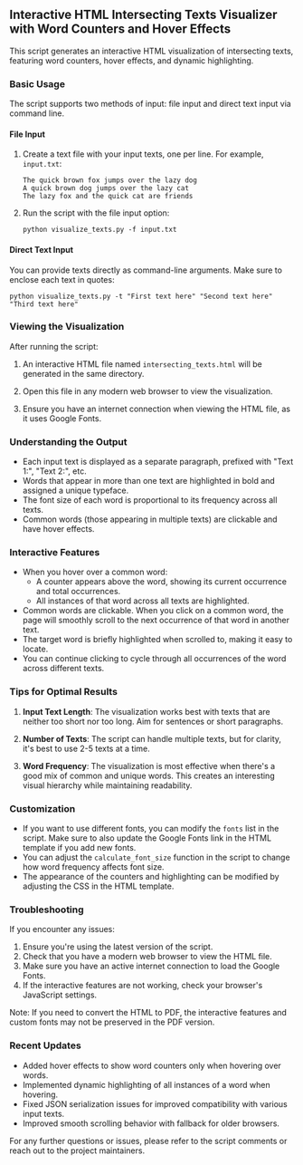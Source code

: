 ## Interactive HTML Intersecting Texts Visualizer with Word Counters and Hover Effects

This script generates an interactive HTML visualization of intersecting texts, featuring word counters, hover effects, and dynamic highlighting.

### Basic Usage

The script supports two methods of input: file input and direct text input via command line.

#### File Input

1. Create a text file with your input texts, one per line. For example, `input.txt`:

   ```
   The quick brown fox jumps over the lazy dog
   A quick brown dog jumps over the lazy cat
   The lazy fox and the quick cat are friends
   ```

2. Run the script with the file input option:

   ```
   python visualize_texts.py -f input.txt
   ```

#### Direct Text Input

You can provide texts directly as command-line arguments. Make sure to enclose each text in quotes:

```
python visualize_texts.py -t "First text here" "Second text here" "Third text here"
```

### Viewing the Visualization

After running the script:

1. An interactive HTML file named `intersecting_texts.html` will be generated in the same directory.

2. Open this file in any modern web browser to view the visualization.

3. Ensure you have an internet connection when viewing the HTML file, as it uses Google Fonts.

### Understanding the Output

- Each input text is displayed as a separate paragraph, prefixed with "Text 1:", "Text 2:", etc.
- Words that appear in more than one text are highlighted in bold and assigned a unique typeface.
- The font size of each word is proportional to its frequency across all texts.
- Common words (those appearing in multiple texts) are clickable and have hover effects.

### Interactive Features

- When you hover over a common word:
  - A counter appears above the word, showing its current occurrence and total occurrences.
  - All instances of that word across all texts are highlighted.
- Common words are clickable. When you click on a common word, the page will smoothly scroll to the next occurrence of that word in another text.
- The target word is briefly highlighted when scrolled to, making it easy to locate.
- You can continue clicking to cycle through all occurrences of the word across different texts.

### Tips for Optimal Results

1. **Input Text Length**: The visualization works best with texts that are neither too short nor too long. Aim for sentences or short paragraphs.

2. **Number of Texts**: The script can handle multiple texts, but for clarity, it's best to use 2-5 texts at a time.

3. **Word Frequency**: The visualization is most effective when there's a good mix of common and unique words. This creates an interesting visual hierarchy while maintaining readability.

### Customization

- If you want to use different fonts, you can modify the `fonts` list in the script. Make sure to also update the Google Fonts link in the HTML template if you add new fonts.
- You can adjust the `calculate_font_size` function in the script to change how word frequency affects font size.
- The appearance of the counters and highlighting can be modified by adjusting the CSS in the HTML template.

### Troubleshooting

If you encounter any issues:

1. Ensure you're using the latest version of the script.
2. Check that you have a modern web browser to view the HTML file.
3. Make sure you have an active internet connection to load the Google Fonts.
4. If the interactive features are not working, check your browser's JavaScript settings.

Note: If you need to convert the HTML to PDF, the interactive features and custom fonts may not be preserved in the PDF version.

### Recent Updates

- Added hover effects to show word counters only when hovering over words.
- Implemented dynamic highlighting of all instances of a word when hovering.
- Fixed JSON serialization issues for improved compatibility with various input texts.
- Improved smooth scrolling behavior with fallback for older browsers.

For any further questions or issues, please refer to the script comments or reach out to the project maintainers.
